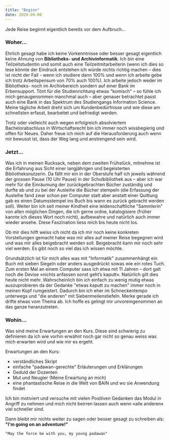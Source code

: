 ```yaml
---
title: "Beginn"
date: 2020-09-08
---
```


Jede Reise beginnt eigentlich bereits vor dem Aufbruch...

### Woher...

Ehrlich gesagt habe ich keine Vorkenntnisse oder besser gesagt eigentlich keine Ahnung von **Bibliotheks- und Archivinformatik**. Ich bin eine Teilzeitstudentin und somit auch eine Teilzeitmitarbeiterin (wenn ich dies so lese könnte der Eindruck entstehen ich würde nichts richtig machen – dies ist nicht der Fall - wenn ich studiere dann 100% und wenn ich arbeite gebe ich trotz Arbeitspensum von 70% auch 100%). Ich arbeite jedoch weder im Bibliotheks- noch im Archivbereich sondern auf einer Bank im Erbensupport. Tönt für die Studienrichtung etwas "komisch" – so fühle ich mich genaugenommen manchmal auch – aber genauer betrachtet passt auch eine Bank in das Spektrum des Studiengangs Information Science. Meine tägliche Arbeit dreht sich um Kundenbedürfnisse und wie diese am schnellsten erfasst, bearbeitet und befriedigt werden. 

Trotz oder vielleicht auch wegen erfolgreich absolviertem Bachelorabschluss in Wirtschaftsrecht bin ich immer noch wissbegierig und offen für Neues. Daher freue ich mich auf die Herausforderung auch wenn mir bewusst ist, dass der Weg lang und anstrengend sein wird.

### Jetzt...

Was ich in meinen Rucksack, neben dem zweiten Frühstück, mitnehme ist die Erfahrung aus Sicht einer langjährigen und begeisterten Bibliotheksnutzerin. Da fällt mir ein in der Oberstufe half ich jeweils während der grossen Pause (10 Uhr Pause) in der Schulbibliothek aus – aber ich war mehr für die Einräumung der zurückgebrachten Bücher zuständig und durfte ab und zu bei der Ausleihe die Bücher stempeln (die Erfassung der Ausleihe fand zwar schon per Computer statt aber anstatt einer Quittung gab es einen Datumsstempel ins Buch bis wann es zurück gebracht werden soll). Weiter bin ich seit meiner Kindheit eine leidenschaftliche "Sammlerin" von allen möglichen Dingen, die ich gerne ordne, katalogisiere (früher kannte ich dieses Wort noch nicht), aufbewahre und natürlich auch immer wieder ansehe. Diese Faszination liess mich bis heute nicht los.

Ob mir dies hilft weiss ich nicht da ich mir noch keine konkreten Vorstellungen gemacht habe was mir alles auf meiner Reise begegnen wird und was mir alles beigebracht werden soll. Beigebracht kann mir noch sehr viel werden. Es gibt noch so viel das ich wissen möchte.

Grundsätzlich ist für mich alles was mit "Informatik" zusammenhängt ein Buch mit sieben Siegeln oder anders ausgedrückt sowas wie ein rotes Tuch. Zum ersten Mal an einem Computer sass ich etwa mit 11 Jahren – dort galt noch die Devise «nichts anfassen sonst geht’s kaputt». Natürlich gilt dies heute nicht mehr. Wahrscheinlich bin ich einfach zu wenig mutig etwas auszuprobieren da der Gedanke "etwas kaputt zu machen" immer noch in meinen Kopf rumgeistert. Dadurch bin ich eher im Schneckentempo unterwegs und "die anderen" mit Siebenmeilenstiefeln. Merke gerade ich drifte etwas vom Thema ab. Ich hoffe es gelingt mir unvoreingenommen an das ganze heranzutreten.

### Wohin...

Was sind meine Erwartungen an den Kurs. Diese sind schwierig zu definieren da ich wie vorhin erwähnt noch gar nicht so genau weiss was mich erwarten wird und wie mir es ergeht. 

Erwartungen an den Kurs:
- verständliches Skript
- einfache "padawan-gerechte" Erläuterungen und Erklärungen 
- Geduld der Dozenten
- Mut und Neugier (Meine Erwartung an mich)
- eine phantastische Reise in die Welt von BAIN und wo sie Anwendung findet

Ich bin motiviert und versuche mit vielen Positiven Gedanken das Modul in Angriff zu nehmen und mich nicht beirren lassen auch wenn «alle anderen» viel schneller sind.

Dann bleibt mir nichts weiter zu sagen oder besser gesagt zu schreiben als: **"I'm going on an adventure!"**




`"May the force be with you, my young padawan"`
